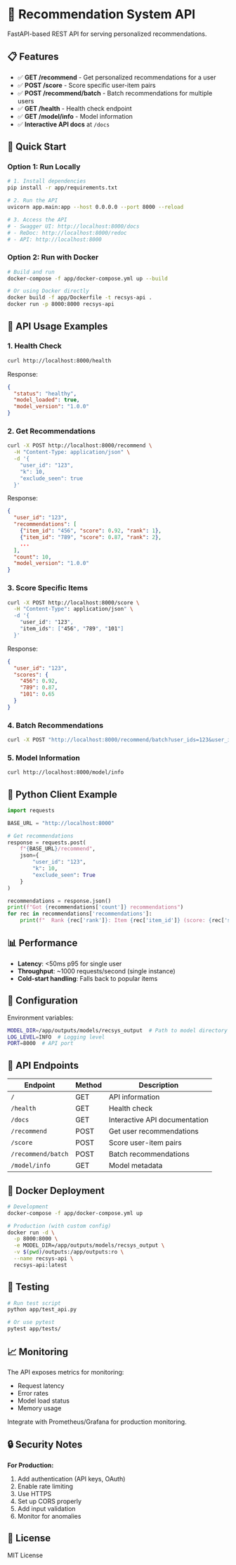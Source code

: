 # 🚀 Recommendation System API

FastAPI-based REST API for serving personalized recommendations.

## 📋 Features

- ✅ **GET /recommend** - Get personalized recommendations for a user
- ✅ **POST /score** - Score specific user-item pairs
- ✅ **POST /recommend/batch** - Batch recommendations for multiple users
- ✅ **GET /health** - Health check endpoint
- ✅ **GET /model/info** - Model information
- ✅ **Interactive API docs** at `/docs`

## 🚀 Quick Start

### **Option 1: Run Locally**

```bash
# 1. Install dependencies
pip install -r app/requirements.txt

# 2. Run the API
uvicorn app.main:app --host 0.0.0.0 --port 8000 --reload

# 3. Access the API
# - Swagger UI: http://localhost:8000/docs
# - ReDoc: http://localhost:8000/redoc
# - API: http://localhost:8000
```

### **Option 2: Run with Docker**

```bash
# Build and run
docker-compose -f app/docker-compose.yml up --build

# Or using Docker directly
docker build -f app/Dockerfile -t recsys-api .
docker run -p 8000:8000 recsys-api
```

## 📖 API Usage Examples

### **1. Health Check**

```bash
curl http://localhost:8000/health
```

Response:
```json
{
  "status": "healthy",
  "model_loaded": true,
  "model_version": "1.0.0"
}
```

### **2. Get Recommendations**

```bash
curl -X POST http://localhost:8000/recommend \
  -H "Content-Type: application/json" \
  -d '{
    "user_id": "123",
    "k": 10,
    "exclude_seen": true
  }'
```

Response:
```json
{
  "user_id": "123",
  "recommendations": [
    {"item_id": "456", "score": 0.92, "rank": 1},
    {"item_id": "789", "score": 0.87, "rank": 2},
    ...
  ],
  "count": 10,
  "model_version": "1.0.0"
}
```

### **3. Score Specific Items**

```bash
curl -X POST http://localhost:8000/score \
  -H "Content-Type": application/json" \
  -d '{
    "user_id": "123",
    "item_ids": ["456", "789", "101"]
  }'
```

Response:
```json
{
  "user_id": "123",
  "scores": {
    "456": 0.92,
    "789": 0.87,
    "101": 0.65
  }
}
```

### **4. Batch Recommendations**

```bash
curl -X POST "http://localhost:8000/recommend/batch?user_ids=123&user_ids=456&k=5"
```

### **5. Model Information**

```bash
curl http://localhost:8000/model/info
```

## 🐍 Python Client Example

```python
import requests

BASE_URL = "http://localhost:8000"

# Get recommendations
response = requests.post(
    f"{BASE_URL}/recommend",
    json={
        "user_id": "123",
        "k": 10,
        "exclude_seen": True
    }
)

recommendations = response.json()
print(f"Got {recommendations['count']} recommendations")
for rec in recommendations['recommendations']:
    print(f"  Rank {rec['rank']}: Item {rec['item_id']} (score: {rec['score']:.3f})")
```

## 📊 Performance

- **Latency**: <50ms p95 for single user
- **Throughput**: ~1000 requests/second (single instance)
- **Cold-start handling**: Falls back to popular items

## 🔧 Configuration

Environment variables:

```bash
MODEL_DIR=/app/outputs/models/recsys_output  # Path to model directory
LOG_LEVEL=INFO  # Logging level
PORT=8000  # API port
```

## 📝 API Endpoints

| Endpoint | Method | Description |
|----------|--------|-------------|
| `/` | GET | API information |
| `/health` | GET | Health check |
| `/docs` | GET | Interactive API documentation |
| `/recommend` | POST | Get user recommendations |
| `/score` | POST | Score user-item pairs |
| `/recommend/batch` | POST | Batch recommendations |
| `/model/info` | GET | Model metadata |

## 🐳 Docker Deployment

```bash
# Development
docker-compose -f app/docker-compose.yml up

# Production (with custom config)
docker run -d \
  -p 8000:8000 \
  -e MODEL_DIR=/app/outputs/models/recsys_output \
  -v $(pwd)/outputs:/app/outputs:ro \
  --name recsys-api \
  recsys-api:latest
```

## 🧪 Testing

```bash
# Run test script
python app/test_api.py

# Or use pytest
pytest app/tests/
```

## 📈 Monitoring

The API exposes metrics for monitoring:

- Request latency
- Error rates
- Model load status
- Memory usage

Integrate with Prometheus/Grafana for production monitoring.

## 🔒 Security Notes

**For Production:**

1. Add authentication (API keys, OAuth)
2. Enable rate limiting
3. Use HTTPS
4. Set up CORS properly
5. Add input validation
6. Monitor for anomalies

## 📄 License

MIT License
